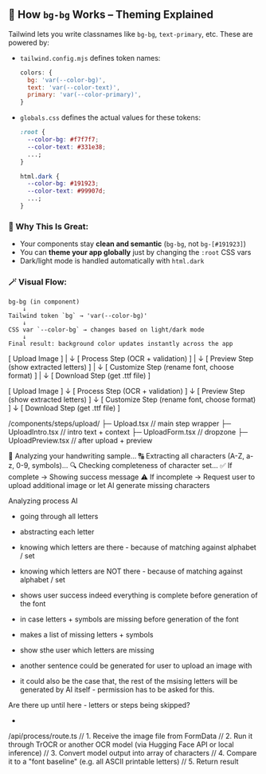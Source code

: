 ## 🎨 How `bg-bg` Works – Theming Explained

Tailwind lets you write classnames like `bg-bg`, `text-primary`, etc. These are powered by:

- `tailwind.config.mjs` defines token names:

  ```js
  colors: {
    bg: 'var(--color-bg)',
    text: 'var(--color-text)',
    primary: 'var(--color-primary)',
  }
  ```

- `globals.css` defines the actual values for these tokens:

  ```css
  :root {
    --color-bg: #f7f7f7;
    --color-text: #331e38;
    ...;
  }

  html.dark {
    --color-bg: #191923;
    --color-text: #99907d;
    ...;
  }
  ```

### 🧠 Why This Is Great:

- Your components stay **clean and semantic** (`bg-bg`, not `bg-[#191923]`)
- You can **theme your app globally** just by changing the `:root` CSS vars
- Dark/light mode is handled automatically with `html.dark`

### 🪄 Visual Flow:

```
bg-bg (in component)
    ↓
Tailwind token `bg` → 'var(--color-bg)'
    ↓
CSS var `--color-bg` → changes based on light/dark mode
    ↓
Final result: background color updates instantly across the app
```

[ Upload Image ]
|
↓
[ Process Step (OCR + validation) ]
|
↓
[ Preview Step (show extracted letters) ]
|
↓
[ Customize Step (rename font, choose format) ]
|
↓
[ Download Step (get .ttf file) ]


[ Upload Image ]
   ↓
[ Process Step (OCR + validation) ]
   ↓
[ Preview Step (show extracted letters) ]
   ↓
[ Customize Step (rename font, choose format) ]
   ↓
[ Download Step (get .ttf file) ]


/components/steps/upload/
  ├─ Upload.tsx               // main step wrapper
  ├─ UploadIntro.tsx          // intro text + context
  ├─ UploadForm.tsx           // dropzone
  ├─ UploadPreview.tsx        // after upload + preview


  🧠 Analyzing your handwriting sample...
🔠 Extracting all characters (A-Z, a-z, 0-9, symbols)...
🔍 Checking completeness of character set...
✅ If complete → Showing success message
⚠️ If incomplete → Request user to upload additional image or let AI generate missing characters

Analyzing process AI 
- going through all letters
- abstracting each letter
- knowing which letters are there - because of matching against alphabet / set 
- knowing which letters are NOT there - because of matching against alphabet / set 
- shows user success indeed everything is complete before generation of the font

- in case letters + symbols are missing before generation of the font 
- makes a list of missing letters + symbols 
- show sthe user which letters are missing 
- another sentence could be generated for user to upload an image with 
- it could also be the case that, the rest of the msising letters will be generated by AI itself - permission has to be asked for this. 

Are there up until here - letters or steps being skipped? 

- 

/api/process/route.ts
// 1. Receive the image file from FormData
// 2. Run it through TrOCR or another OCR model (via Hugging Face API or local inference)
// 3. Convert model output into array of characters
// 4. Compare it to a "font baseline" (e.g. all ASCII printable letters)
// 5. Return result